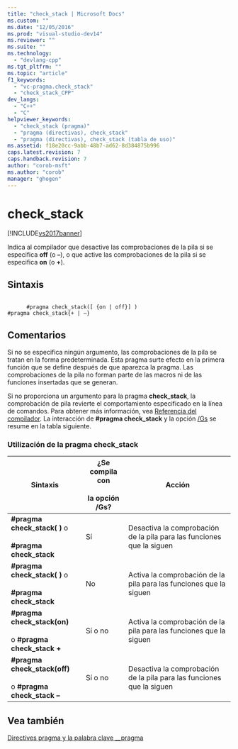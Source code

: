 ```yaml
---
title: "check_stack | Microsoft Docs"
ms.custom: ""
ms.date: "12/05/2016"
ms.prod: "visual-studio-dev14"
ms.reviewer: ""
ms.suite: ""
ms.technology: 
  - "devlang-cpp"
ms.tgt_pltfrm: ""
ms.topic: "article"
f1_keywords: 
  - "vc-pragma.check_stack"
  - "check_stack_CPP"
dev_langs: 
  - "C++"
  - "C"
helpviewer_keywords: 
  - "check_stack (pragma)"
  - "pragma (directivas), check_stack"
  - "pragma (directivas), check_stack (tabla de uso)"
ms.assetid: f18e20cc-9abb-48b7-ad62-8d384875b996
caps.latest.revision: 7
caps.handback.revision: 7
author: "corob-msft"
ms.author: "corob"
manager: "ghogen"
---
```

# check_stack
[!INCLUDE[vs2017banner](../assembler/inline/includes/vs2017banner.md)]

Indica al compilador que desactive las comprobaciones de la pila si se especifica **off** \(o **–**\), o que active las comprobaciones de la pila si se especifica **on** \(o **\+**\).  
  
## Sintaxis  
  
```  
  
      #pragma check_stack([ {on | off}] )  
#pragma check_stack{+ | –}  
```  
  
## Comentarios  
 Si no se especifica ningún argumento, las comprobaciones de la pila se tratan en la forma predeterminada.  Esta pragma surte efecto en la primera función que se define después de que aparezca la pragma.  Las comprobaciones de la pila no forman parte de las macros ni de las funciones insertadas que se generan.  
  
 Si no proporciona un argumento para la pragma **check\_stack**, la comprobación de pila revierte el comportamiento especificado en la línea de comandos.  Para obtener más información, vea [Referencia del compilador](../build/reference/compiler-options.md).  La interacción de **\#pragma check\_stack** y la opción [\/Gs](../build/reference/gs-control-stack-checking-calls.md) se resume en la tabla siguiente.  
  
### Utilización de la pragma check\_stack  
  
|Sintaxis|¿Se compila con<br /><br /> la opción \/Gs?|Acción|  
|--------------|-----------------------------------------|------------|  
|**\#pragma check\_stack\( \)** o<br /><br /> **\#pragma check\_stack**|Sí|Desactiva la comprobación de la pila para las funciones que la siguen|  
|**\#pragma check\_stack\( \)** o<br /><br /> **\#pragma check\_stack**|No|Activa la comprobación de la pila para las funciones que la siguen|  
|**\#pragma check\_stack\(on\)**<br /><br /> o **\#pragma check\_stack \+**|Sí o no|Activa la comprobación de la pila para las funciones que la siguen|  
|**\#pragma check\_stack\(off\)**<br /><br /> o **\#pragma check\_stack –**|Sí o no|Desactiva la comprobación de la pila para las funciones que la siguen|  
  
## Vea también  
 [Directives pragma y la palabra clave \_\_pragma](../preprocessor/pragma-directives-and-the-pragma-keyword.md)